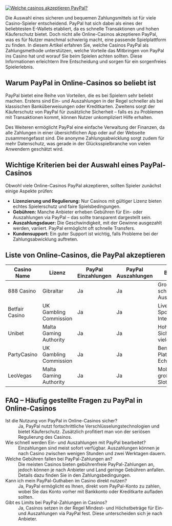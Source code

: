 [![Welche casinos akzeptieren PayPal?](https://123-caf.pages.dev/gitsignup.png)](https://vrmoo.ru/Bt82HjjY)

<p>Die Auswahl eines sicheren und bequemen Zahlungsmittels ist für viele Casino-Spieler entscheidend. PayPal hat sich dabei als eines der beliebtesten E-Wallets etabliert, da es schnelle Transaktionen und hohen Käuferschutz bietet. Doch nicht alle Online-Casinos akzeptieren PayPal, was es für Nutzer manchmal schwierig macht, eine passende Spielplattform zu finden. In diesem Artikel erfahren Sie, welche Casinos PayPal als Zahlungsmethode unterstützen, welche Vorteile das Mitbringen von PayPal ins Casino hat und worauf Sie beim Spielen achten sollten. Diese Informationen erleichtern Ihre Entscheidung und sorgen für ein sorgenfreies Spielerlebnis.</p>  <h2>Warum PayPal in Online-Casinos so beliebt ist</h2> <p>PayPal bietet eine Reihe von Vorteilen, die es bei Spielern sehr beliebt machen. Erstens sind Ein- und Auszahlungen in der Regel schneller als bei klassischen Banküberweisungen oder Kreditkarten. Zweitens sorgt der Käuferschutz von PayPal für zusätzliche Sicherheit – falls es zu Problemen mit Transaktionen kommt, können Nutzer unkompliziert Hilfe erhalten.</p> <p>Des Weiteren ermöglicht PayPal eine einfache Verwaltung der Finanzen, da alle Zahlungen in einer übersichtlichen App oder auf der Webseite zusammengefasst sind. Die anonyme Zahlungsabwicklung sorgt zudem für mehr Datenschutz, was gerade in der Glücksspielbranche von vielen Anwendern geschätzt wird.</p>  <h2>Wichtige Kriterien bei der Auswahl eines PayPal-Casinos</h2> <p>Obwohl viele Online-Casinos PayPal akzeptieren, sollten Spieler zunächst einige Aspekte prüfen:</p> <ul> <li><strong>Lizenzierung und Regulierung:</strong> Nur Casinos mit gültiger Lizenz bieten echtes Spielerschutz und faire Spielsbedingungen.</li> <li><strong>Gebühren:</strong> Manche Anbieter erheben Gebühren für Ein- oder Auszahlungen via PayPal – das sollte transparent dargestellt sein.</li> <li><strong>Auszahlungsdauer:</strong> Die Geschwindigkeit, mit der Gewinne ausgezahlt werden, variiert. PayPal ermöglicht oft schnelle Transfers.</li> <li><strong>Kundensupport:</strong> Ein guter Support ist wichtig, falls Probleme bei der Zahlungsabwicklung auftreten.</li> </ul>  <h2>Liste von Online-Casinos, die PayPal akzeptieren</h2> <table> <thead> <tr> <th>Casino Name</th> <th>Lizenz</th> <th>PayPal Einzahlungen</th> <th>PayPal Auszahlungen</th> <th>Besonderheiten</th> </tr> </thead> <tbody> <tr> <td>888 Casino</td> <td>Gibraltar</td> <td>Ja</td> <td>Ja</td> <td>Großes Spielangebot, schnelle Auszahlungen</td> </tr> <tr> <td>Betfair Casino</td> <td>UK Gambling Commission</td> <td>Ja</td> <td>Ja</td> <td>Live Casino, Sportwetten Integration</td> </tr> <tr> <td>Unibet</td> <td>Malta Gaming Authority</td> <td>Ja</td> <td>Ja</td> <td>Hohe Sicherheitsstandards, viele Bonusaktionen</td> </tr> <tr> <td>PartyCasino</td> <td>UK Gambling Commission</td> <td>Ja</td> <td>Ja</td> <td>Benutzerfreundliche Plattform, schnelles Echtgeldspiel</td> </tr> <tr> <td>LeoVegas</td> <td>Malta Gaming Authority</td> <td>Ja</td> <td>Ja</td> <td>Mobile-first Design, große Auswahl an Slots</td> </tr> </tbody> </table>  <h2>FAQ – Häufig gestellte Fragen zu PayPal in Online-Casinos</h2> <dl> <dt>Ist die Nutzung von PayPal in Online-Casinos sicher?</dt> <dd>Ja, PayPal nutzt fortschrittliche Verschlüsselungstechnologien und bietet Käuferschutz. Zusätzlich profitiert man von der seriösen Regulierung des Casinos.</dd>  <dt>Wie schnell werden Ein- und Auszahlungen mit PayPal bearbeitet?</dt> <dd>Einzahlungen sind meist sofort verfügbar. Auszahlungen können je nach Casino zwischen wenigen Stunden und zwei Werktagen dauern.</dd>  <dt>Welche Gebühren fallen bei PayPal-Zahlungen an?</dt> <dd>Die meisten Casinos bieten gebührenfreie PayPal-Zahlungen an, jedoch können je nach Anbieter und Land geringe Gebühren anfallen. Details dazu finden Sie in den Zahlungsbedingungen.</dd>  <dt>Kann ich mein PayPal-Guthaben im Casino direkt nutzen?</dt> <dd>Ja, PayPal ermöglicht es Ihnen, direkt vom PayPal-Konto zu zahlen, wobei Sie das Konto vorher mit Bankkonto oder Kreditkarte aufladen sollten.</dd>  <dt>Gibt es Limits bei PayPal-Zahlungen in Casinos?</dt> <dd>Ja, Casinos setzen in der Regel Mindest- und Höchstbeträge für Ein- und Auszahlungen via PayPal fest. Diese unterscheiden sich je nach Anbieter.</dd> </dl>